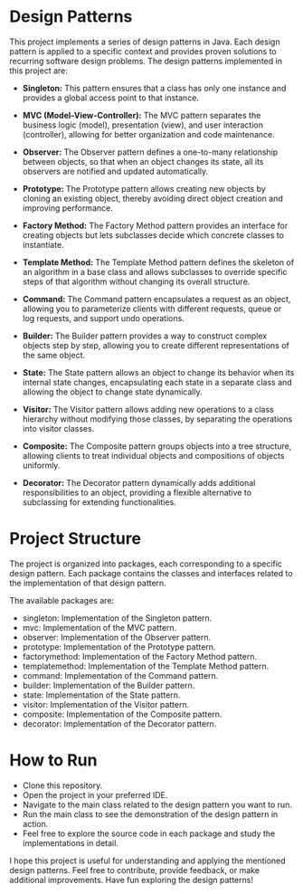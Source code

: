 # Design Patterns
This project implements a series of design patterns in Java. Each design pattern is applied to a specific context and provides proven solutions to recurring software design problems. The design patterns implemented in this project are:

- **Singleton:** This pattern ensures that a class has only one instance and provides a global access point to that instance.

- **MVC (Model-View-Controller):** The MVC pattern separates the business logic (model), presentation (view), and user interaction (controller), allowing for better organization and code maintenance.

- **Observer:** The Observer pattern defines a one-to-many relationship between objects, so that when an object changes its state, all its observers are notified and updated automatically.

- **Prototype:** The Prototype pattern allows creating new objects by cloning an existing object, thereby avoiding direct object creation and improving performance.

- **Factory Method:** The Factory Method pattern provides an interface for creating objects but lets subclasses decide which concrete classes to instantiate.

- **Template Method:** The Template Method pattern defines the skeleton of an algorithm in a base class and allows subclasses to override specific steps of that algorithm without changing its overall structure.

- **Command:** The Command pattern encapsulates a request as an object, allowing you to parameterize clients with different requests, queue or log requests, and support undo operations.

- **Builder:** The Builder pattern provides a way to construct complex objects step by step, allowing you to create different representations of the same object.

- **State:** The State pattern allows an object to change its behavior when its internal state changes, encapsulating each state in a separate class and allowing the object to change state dynamically.

- **Visitor:** The Visitor pattern allows adding new operations to a class hierarchy without modifying those classes, by separating the operations into visitor classes.

- **Composite:** The Composite pattern groups objects into a tree structure, allowing clients to treat individual objects and compositions of objects uniformly.

- **Decorator:** The Decorator pattern dynamically adds additional responsibilities to an object, providing a flexible alternative to subclassing for extending functionalities.

# Project Structure
The project is organized into packages, each corresponding to a specific design pattern. Each package contains the classes and interfaces related to the implementation of that design pattern.

The available packages are:

- singleton: Implementation of the Singleton pattern.
- mvc: Implementation of the MVC pattern.
- observer: Implementation of the Observer pattern.
- prototype: Implementation of the Prototype pattern.
- factorymethod: Implementation of the Factory Method pattern.
- templatemethod: Implementation of the Template Method pattern.
- command: Implementation of the Command pattern.
- builder: Implementation of the Builder pattern.
- state: Implementation of the State pattern.
- visitor: Implementation of the Visitor pattern.
- composite: Implementation of the Composite pattern.
- decorator: Implementation of the Decorator pattern.
# How to Run
- Clone this repository.
- Open the project in your preferred IDE.
- Navigate to the main class related to the design pattern you want to run.
- Run the main class to see the demonstration of the design pattern in action.
- Feel free to explore the source code in each package and study the implementations in detail.

I hope this project is useful for understanding and applying the mentioned design patterns. Feel free to contribute, provide feedback, or make additional improvements. Have fun exploring the design patterns!
